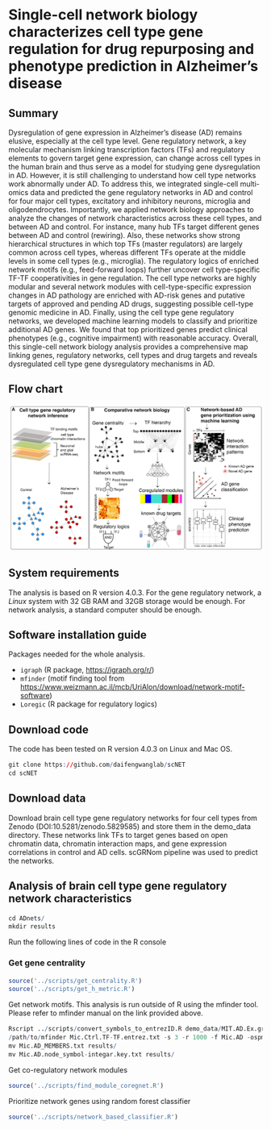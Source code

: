 # Single-cell network biology characterizes cell type gene regulation for drug repurposing and phenotype prediction in Alzheimer’s disease

## Summary
Dysregulation of gene expression in Alzheimer’s disease (AD) remains elusive, especially at the cell type level. Gene regulatory network, a key molecular mechanism linking transcription factors (TFs) and regulatory elements to govern target gene expression, can change across cell types in the human brain and thus serve as a model for studying gene dysregulation in AD. However, it is still challenging to understand how cell type networks work abnormally under AD. To address this, we integrated single-cell multi-omics data and predicted the gene regulatory networks in AD and control for four major cell types, excitatory and inhibitory neurons, microglia and oligodendrocytes. Importantly, we applied network biology approaches to analyze the changes of network characteristics across these cell types, and between AD and control. For instance, many hub TFs target different genes between AD and control (rewiring). Also, these networks show strong hierarchical structures in which top TFs (master regulators) are largely common across cell types, whereas different TFs operate at the middle levels in some cell types (e.g., microglia). The regulatory logics of enriched network motifs (e.g., feed-forward loops) further uncover cell type-specific TF-TF cooperativities in gene regulation. The cell type networks are highly modular and several network modules with cell-type-specific expression changes in AD pathology are enriched with AD-risk genes and putative targets of approved and pending AD drugs, suggesting possible cell-type genomic medicine in AD. Finally, using the cell type gene regulatory networks, we developed machine learning models to classify and prioritize additional AD genes. We found that top prioritized genes predict clinical phenotypes (e.g., cognitive impairment) with reasonable accuracy. Overall, this single-cell network biology analysis provides a comprehensive map linking genes, regulatory networks, cell types and drug targets and reveals dysregulated cell type gene dysregulatory mechanisms in AD.

## Flow chart
![alt text](https://github.com/cngupta/scNET/blob/master/workflow.png)

## System requirements

The analysis is based on R version 4.0.3. For the gene regulatory network, a *Linux* system with 32 GB RAM and 32GB storage would be enough. For network analysis, a standard computer should be enough.

## Software installation guide

Packages needed for the whole analysis.

- `igraph` (R package, https://igraph.org/r/)
- `mfinder` (motif finding tool from https://www.weizmann.ac.il/mcb/UriAlon/download/network-motif-software)
- `Loregic` (R package for regulatory logics)

## Download code
The code has been tested on R version 4.0.3 on Linux and Mac OS.
```r
git clone https://github.com/daifengwanglab/scNET
cd scNET
```

## Download data
Download brain cell type gene regulatory networks for four cell types from Zenodo (DOI:10.5281/zenodo.5829585) and store them in the demo_data directory. These networks link TFs to target genes based on
open chromatin data, chromatin interaction maps, and gene expression correlations in control and AD cells. scGRNom pipeline was used to predict the networks.


## Analysis of brain cell type gene regulatory network characteristics

```r
cd ADnets/
mkdir results
```
Run the following lines of code in the R console

### Get gene centrality
```r
source('../scripts/get_centrality.R')
source('../scripts/get_h_metric.R')
```

Get network motifs. This analysis is run outside of R using the mfinder tool. Please refer to mfinder manual on the link provided above.
```r
Rscript ../scripts/convert_symbols_to_entrezID.R demo_data/MIT.AD.Ex.grn.demo.txt Mic.AD
/path/to/mfinder Mic.Ctrl.TF-TF.entrez.txt -s 3 -r 1000 -f Mic.AD -ospmem 38
mv Mic.AD_MEMBERS.txt results/
mv Mic.AD.node_symbol-integar.key.txt results/
```

Get co-regulatory network modules
```r
source('../scripts/find_module_coregnet.R')
```

Prioritize network genes using random forest classifier
```r
source('../scripts/network_based_classifier.R')
```
